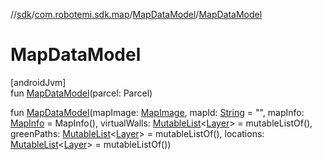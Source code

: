 //[sdk](../../../index.md)/[com.robotemi.sdk.map](../index.md)/[MapDataModel](index.md)/[MapDataModel](-map-data-model.md)

# MapDataModel

[androidJvm]\
fun [MapDataModel](-map-data-model.md)(parcel: Parcel)

fun [MapDataModel](-map-data-model.md)(mapImage: [MapImage](../-map-image/index.md), mapId: [String](https://kotlinlang.org/api/latest/jvm/stdlib/kotlin/-string/index.html) = &quot;&quot;, mapInfo: [MapInfo](../-map-info/index.md) = MapInfo(), virtualWalls: [MutableList](https://kotlinlang.org/api/latest/jvm/stdlib/kotlin.collections/-mutable-list/index.html)&lt;[Layer](../-layer/index.md)&gt; = mutableListOf(), greenPaths: [MutableList](https://kotlinlang.org/api/latest/jvm/stdlib/kotlin.collections/-mutable-list/index.html)&lt;[Layer](../-layer/index.md)&gt; = mutableListOf(), locations: [MutableList](https://kotlinlang.org/api/latest/jvm/stdlib/kotlin.collections/-mutable-list/index.html)&lt;[Layer](../-layer/index.md)&gt; = mutableListOf())
